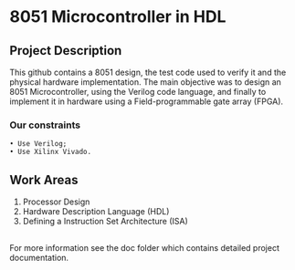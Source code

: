 # 8051 Microcontroller in HDL

## Project Description

This github contains a 8051 design, the test code used to verify it and the physical hardware implementation. The main objective was to design an 8051 Microcontroller, using the Verilog code language, and finally to implement it in hardware using a Field-programmable gate array (FPGA).

  ### Our constraints
  
    • Use Verilog;
    • Use Xilinx Vivado.
      
## Work Areas
1. Processor Design
2. Hardware Description Language (HDL)
3. Defining a Instruction Set Architecture (ISA) 

##

For more information see the doc folder which contains detailed project documentation.
